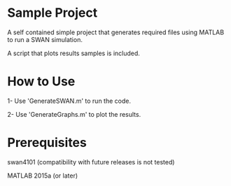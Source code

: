 # Sample Project
A self contained simple project that generates required files using MATLAB to run a SWAN simulation.

A script that plots results samples is included.

# How to Use

1- Use 'GenerateSWAN.m' to run the code.

2- Use 'GenerateGraphs.m' to plot the results.

# Prerequisites

swan4101 (compatibility with future releases is not tested)

MATLAB 2015a (or later)

